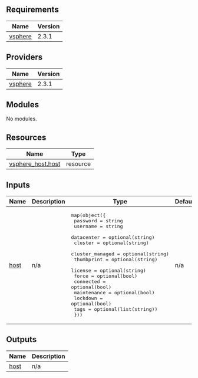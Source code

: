 ## Requirements

| Name | Version |
|------|---------|
| <a name="requirement_vsphere"></a> [vsphere](#requirement\_vsphere) | 2.3.1 |

## Providers

| Name | Version |
|------|---------|
| <a name="provider_vsphere"></a> [vsphere](#provider\_vsphere) | 2.3.1 |

## Modules

No modules.

## Resources

| Name | Type |
|------|------|
| [vsphere_host.host](https://registry.terraform.io/providers/hashicorp/vsphere/2.3.1/docs/resources/host) | resource |

## Inputs

| Name | Description | Type | Default | Required |
|------|-------------|------|---------|:--------:|
| <a name="input_host"></a> [host](#input\_host) | n/a | <pre>map(object({<br>    password        = string<br>    username        = string<br>    datacenter      = optional(string)<br>    cluster         = optional(string)<br>    cluster_managed = optional(string)<br>    thumbprint      = optional(string)<br>    license         = optional(string)<br>    force           = optional(bool)<br>    connected       = optional(bool)<br>    maintenance     = optional(bool)<br>    lockdown        = optional(bool)<br>    tags            = optional(list(string))<br>  }))</pre> | n/a | yes |

## Outputs

| Name | Description |
|------|-------------|
| <a name="output_host"></a> [host](#output\_host) | n/a |
